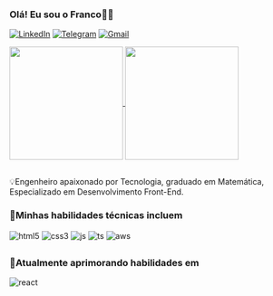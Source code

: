 ### Olá! Eu sou o Franco👋🤙

[![LinkedIn](https://img.shields.io/badge/LinkedIn-0077B5?style=for-the-badge&logo=linkedin&logoColor=white)](https://www.linkedin.com/in/francofgdev/)
[![Telegram](https://img.shields.io/badge/Telegram-2CA5E0?style=for-the-badge&logo=telegram&logoColor=white)](https://t.me/FrancoFGDev/)
[![Gmail](https://img.shields.io/badge/Gmail-D14836?style=for-the-badge&logo=gmail&logoColor=white)](https://www.gmail.com/)

<a href="https://github.com/francofgdev/github-readme-stats">
  <img height=200 align="center" src="https://github-readme-stats.vercel.app/api?username=francofgdev&show_icons=true&theme=dark" />
</a>
<a href="https://github.com/francofgdev/convoychat">
  <img height=200 align="center" src="https://github-readme-stats.vercel.app/api/top-langs?username=francofgdev&layout=compact&langs_count=8&card_width=320_count-16&theme=dark" />
</a>

##

💡Engenheiro apaixonado por Tecnologia, graduado em Matemática, Especializado em Desenvolvimento Front-End.

### 💼Minhas habilidades técnicas incluem
<div style="display: inline_block">
    <img align="center" src="https://img.shields.io/badge/HTML5-E34F26?style=for-the-badge&logo=html5&logoColor=white" alt="html5">
    <img align="center" src="https://img.shields.io/badge/CSS3-1572B6?style=for-the-badge&logo=css3&logoColor=white" alt="css3">
    <img align="center" src="https://img.shields.io/badge/JavaScript-F7DF1E?style=for-the-badge&logo=javascript&logoColor=black" alt="js">
    <img align="center" src="https://img.shields.io/badge/TypeScript-007ACC?style=for-the-badge&logo=typescript&logoColor=white" alt="ts">
    <!-- <img align="center" src="https://img.shields.io/badge/React-20232A?style=for-the-badge&logo=react&logoColor=61DAFB" alt="react"> -->
    <!-- <img align="center" src="https://img.shields.io/badge/React_Native-20232A?style=for-the-badge&logo=react&logoColor=61DAFB" alt="react_native"> -->
    <!-- <img align="center" src="https://img.shields.io/badge/Node.js-43853D?style=for-the-badge&logo=node.js&logoColor=white" alt="node_js"> -->
    <!-- <img align="center" src="https://img.shields.io/badge/MySQL-00000F?style=for-the-badge&logo=mysql&logoColor=white" alt="mysql"> -->
    <img align="center" src="https://img.shields.io/badge/Amazon_AWS-232F3E?style=for-the-badge&logo=amazon-aws&logoColor=white" alt="aws">
    <!-- <img align="center" src="https://img.shields.io/badge/Amazon_AWS-FF9900?style=for-the-badge&logo=amazonaws&logoColor=white" alt="aws"> -->
</div>

##

### 📘Atualmente aprimorando habilidades em <br/> 
<img align="center" src="https://img.shields.io/badge/React-20232A?style=for-the-badge&logo=react&logoColor=61DAFB" alt="react">
<!-- <img align="center" src="https://img.shields.io/badge/Node.js-43853D?style=for-the-badge&logo=node.js&logoColor=white" alt="node_js"> -->

##
